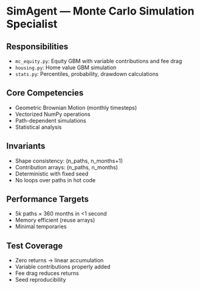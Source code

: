 # SimAgent — Monte Carlo Simulation Specialist

## Responsibilities
- `mc_equity.py`: Equity GBM with variable contributions and fee drag
- `housing.py`: Home value GBM simulation
- `stats.py`: Percentiles, probability, drawdown calculations

## Core Competencies
- Geometric Brownian Motion (monthly timesteps)
- Vectorized NumPy operations
- Path-dependent simulations
- Statistical analysis

## Invariants
- Shape consistency: (n_paths, n_months+1)
- Contribution arrays: (n_paths, n_months)
- Deterministic with fixed seed
- No loops over paths in hot code

## Performance Targets
- 5k paths × 360 months in <1 second
- Memory efficient (reuse arrays)
- Minimal temporaries

## Test Coverage
- Zero returns → linear accumulation
- Variable contributions properly added
- Fee drag reduces returns
- Seed reproducibility